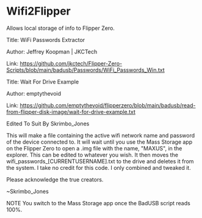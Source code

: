# Wifi2Flipper
Allows local storage of info to Flipper Zero.

 Title: WiFi Passwords Extractor
 
 Author: Jeffrey Koopman | JKCTech
 
 Link: https://github.com/jkctech/Flipper-Zero-Scripts/blob/main/badusb/Passwords/WiFi_Passwords_Win.txt

 Title: Wait For Drive Example
 
 Author: emptythevoid
 
 Link: https://github.com/emptythevoid/flipperzero/blob/main/badusb/read-from-flipper-disk-image/wait-for-drive-example.txt

 Edited To Suit By Skrimbo_Jones
 
 This will make a file containing the active wifi network name and password of the device connected to. It will wait until you use the Mass Storage app on the 
 Flipper Zero to open a .img file with the name, "MAXUS", in the explorer. This can be edited to whatever you wish. 
 It then moves the wifi_passwords_[CURRENTUSERNAME].txt to the drive and deletes it from the system.
 I take no credit for this code. I only combined and tweaked it. 
 
 Please acknowledge the true creators. 
 
 ~Skrimbo_Jones
 
 NOTE You switch to the Mass Storage app once the BadUSB script reads 100%.
